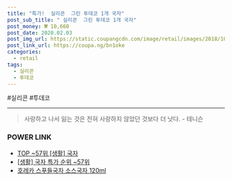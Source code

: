 ```yaml
--- 
title: "특가!  실리콘  그린 투데코 1개 국자" 
post_sub_title: " 실리콘  그린 투데코 1개 국자" 
post_money: ₩ 10,660 
post_date: 2020.02.03 
post_img_url: https://static.coupangcdn.com/image/retail/images/2018/10/19/16/8/c685fe82-4fca-4214-bcce-a96dea04d7db.jpg 
post_link_url: https://coupa.ng/bn1oke 
categories: 
  - retail 
tags: 
  - 실리콘 
  - 투데코 
--- 
```

  #실리콘 #투데코 
<hr> 

> 사랑하고 나서 잃는 것은 전혀 사랑하지 않았던 것보다 더 낫다. - 테니슨 


### POWER LINK

* <a href="https://blog.naver.com/an0733/221794225581" target="_blank"> TOP ~57위 [생활] 국자</a>
* <a href="https://blog.naver.com/sakai111/221794225592" target="_blank"> [생활] 국자 특가 순위 ~57위</a>
* <a href="https://blog.naver.com/fasyy4321/221794592336" target="_blank">호레카 스푸들국자 소스국자 120ml</a>
